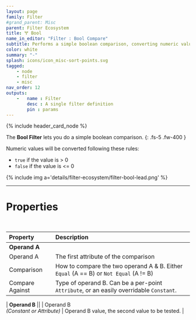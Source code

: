 ```yaml
---
layout: page
family: Filter
#grand_parent: Misc
parent: Filter Ecosystem
title: 🝖 Bool
name_in_editor: "Filter : Bool Compare"
subtitle: Performs a simple boolean comparison, converting numeric values to true (> 0) or false (<= 0).
color: white
summary: "-"
splash: icons/icon_misc-sort-points.svg
tagged: 
    - node
    - filter
    - misc
nav_order: 12
outputs:
    -   name : Filter
        desc : A single filter definition
        pin : params
---
```


{% include header_card_node %}

The **Bool Filter** lets you do a simple boolean comparison.
{: .fs-5 .fw-400 } 

Numeric values will be converted following these rules:
- `true` if the value is > 0
- `false` if the value is <= 0

{% include img a='details/filter-ecosystem/filter-bool-lead.png' %}

---
# Properties
<br>

| Property       | Description          |
|:-------------|:------------------|
| **Operand A**          ||
| Operand A          | The first attribute of the comparison |
| Comparison | How to compare the two operand A & B. Either `Equal` (A == B) or `Not Equal` (A != B) |
| Compare Against | Type of operand B. Can be a per-point `Attribute`, or an easily overridable `Constant`. |

| **Operand B**          ||
| Operand B <br>*(Constant or Attribute)* | Operand B value, the second value to be tested. |
